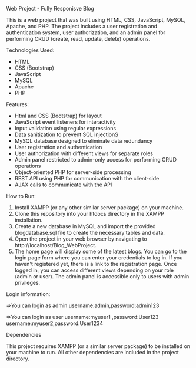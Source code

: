 
Web Project - Fully Responisve Blog

This is a web project that was built using HTML, CSS, JavaScript, MySQL, Apache, and PHP. The project includes a user registration and authentication system, user authorization, and an admin panel for performing CRUD (create, read, update, delete) operations.

Technologies Used:

- HTML
- CSS (Bootstrap)
- JavaScript
- MySQL
- Apache
- PHP

Features:

- Html and CSS (Bootstrap) for layout
- JavaScript event listeners for interactivity
- Input validation using regular expressions
- Data sanitization to prevent SQL injectionS
- MySQL database designed to eliminate data redundancy
- User registration and authentication
- User authorization with different views for separate roles
- Admin panel restricted to admin-only access for performing CRUD operations
- Object-oriented PHP for server-side processing
- REST API using PHP for communication with the client-side
- AJAX calls to communicate with the API


How to Run:
1. Install XAMPP (or any other similar server package) on your machine.
2. Clone this repository into your htdocs directory in the XAMPP installation.
3. Create a new database in MySQL and import the provided blogdatabase.sql file to create the necessary tables and data.
4. Open the project in your web browser by navigating to http://localhost/Blog_WebProject.
5. The home page will display some of the latest blogs. You can go to the login page form where you can enter your credentials to log in. If you haven't registered yet, there is a link to the registration page.
Once logged in, you can access different views depending on your role (admin or user). The admin panel is accessible only to users with admin privileges.

Login information:

=>You can login as admin
username:admin,password:admin123

=>You can login as user
username:myuser1 ,password:User123
username:myuser2,password:User1234

Dependencies

This project requires XAMPP (or a similar server package) to be installed on your machine to run. All other dependencies are included in the project directory.


